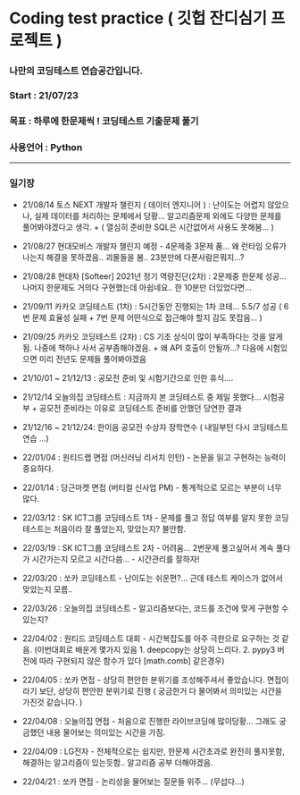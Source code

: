 # Coding test practice ( 깃헙 잔디심기 프로젝트 )

### 나만의 코딩테스트 연습공간입니다. 
### Start : 21/07/23
### 목표 : 하루에 한문제씩 ! 코딩테스트 기출문제 풀기
### 사용언어 : Python

-----
### 일기장
- 21/08/14 토스 NEXT 개발자 챌린지 ( 데이터 엔지니어 ) : 난이도는 어렵지 않았으나, 실제 데이터를 처리하는 문제에서 당황... 알고리즘문제 외에도 다양한 문제를 풀어봐야겠다고 생각. + ( 열심히 준비한 SQL은 시간없어서 사용도 못해봄... ) 

- 21/08/27 현대모비스 개발자 챌린지 예정 - 4문제중 3문제 품... 왜 런타임 오류가 나는지 해결을 못하겠음.. 괴물들을 봄.. 23분만에 다푼사람은뭐지...?

- 21/08/28 현대차 [Softeer] 2021년 정기 역량진단(2차) : 2문제중 한문제 성공... 나머지 한문제도 거의다 구현했는데 아쉽네요.. 한 10분만 더있었다면...

- 21/09/11 카카오 코딩테스트 (1차) : 5시간동안 진행되는 1차 코테... 5.5/7 성공 ( 6번 문제 효율성 실패 + 7번 문제 어떤식으로 접근해야 할지 감도 못잡음... )

- 21/09/25 카카오 코딩테스트 (2차) : CS 기초 상식이 많이 부족하다는 것을 알게됨. 나중에 책하나 사서 공부좀해야겠음. + 왜 API 호출이 안될까...? 다음에 시험있으면 미리 전년도 문제들 풀어봐야겠음

- 21/10/01 ~ 21/12/13 : 공모전 준비 및 시험기간으로 인한 휴식....

- 21/12/14 오늘의집 코딩테스트 : 지금까지 본 코딩테스트 중 제일 못했다... 시험공부 + 공모전 준비라는 이유로 코딩테스트 준비를 안했던 당연한 결과

- 21/12/16 ~ 21/12/24: 한이음 공모전 수상자 장학연수 ( 내일부턴 다시 코딩테스트 연습 ...)
 
- 22/01/04 : 원티드랩 면접 (머신러닝 리서치 인턴) - 논문을 읽고 구현하는 능력이 중요하다.
- 22/01/14 : 당근마켓 면접 (버티컬 신사업 PM) - 통계적으로 모르는 부분이 너무 많다.
- 22/03/12 : SK ICT그룹 코딩테스트 1차 - 문제를 풀고 정답 여부를 알지 못한 코딩테스트는 처음이라 잘 풀었는지, 맞았는지? 불안함.
- 22/03/19 : SK ICT그룹 코딩테스트 2차 - 어려움... 2번문제 풀고싶어서 계속 풀다가 시간가는지 모르고 시간다씀... - 시간관리를 잘하자!
- 22/03/20 : 쏘카 코딩테스트 - 난이도는 쉬운편?... 근데 테스트 케이스가 없어서 맞았는지 모름..
- 22/03/26 : 오늘의집 코딩테스트 - 알고리즘보다는, 코드를 조건에 맞게 구현할 수 있는지? 
- 22/04/02 : 원티드 코딩테스트 대회 - 시간복잡도를 아주 극한으로 요구하는 것 같음. (이번대회로 배운게 몇가지 있음 1. deepcopy는 상당히 느리다. 2. pypy3 버전에 따라 구현되지 않은 함수가 있다 [math.comb] 같은경우)
- 22/04/05 : 쏘카 면접 - 상당히 편안한 분위기를 조성해주셔서 좋았습니다. 면접이라기 보단, 상당히 편안한 분위기로 진행 ( 궁금한거 다 물어봐서 의미있는 시간을 가진것 같습니다. )
- 22/04/08 : 오늘의집 면접 - 처음으로 진행한 라이브코딩에 많이당황... 그래도 궁금했던 내용 물어보는 의미있는 시간을 가짐.
- 22/04/09 : LG전자 - 전체적으로는 쉽지만, 한문제 시간초과로 완전히 풀지못함, 해결하는 알고리즘이 있는듯함.. 알고리즘 공부 더해야겠음.
- 22/04/21 : 쏘카 면접 - 논리성을 물어보는 질문들 위주... (무섭다...)
